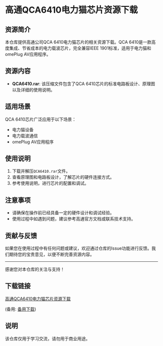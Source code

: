 # 高通QCA6410电力猫芯片资源下载

## 资源简介

本仓库提供高通公司QCA 6410电力猫芯片的相关资源下载。QCA 6410是一款高度集成、节省成本的电力载波芯片，完全兼容IEEE 1901标准，适用于电力猫和omePlug AV应用程序。

## 资源内容

- **QCA6410.rar**: 该压缩文件包含了QCA 6410芯片的标准电路板设计、原理图以及详细的使用说明。

## 适用场景

QCA 6410芯片广泛应用于以下场景：

- 电力猫设备
- 电力载波通信
- omePlug AV应用程序

## 使用说明

1. 下载并解压`QCA6410.rar`文件。
2. 查看原理图和电路板设计，了解芯片的硬件连接方式。
3. 参考使用说明，进行芯片的配置和调试。

## 注意事项

- 请确保在操作前已经具备一定的硬件设计和调试经验。
- 使用过程中如遇到问题，建议参考高通官方文档或联系技术支持。

## 贡献与反馈

如果您在使用过程中有任何问题或建议，欢迎通过仓库的Issue功能进行反馈。我们期待您的宝贵意见，以便不断完善资源内容。

---

感谢您对本仓库的关注与支持！

## 下载链接
[高通QCA6410电力猫芯片资源下载](https://pan.quark.cn/s/5ac4f61aa858) 

(备用: [备用下载](https://pan.baidu.com/s/1iFj1Ew1WRUNLU67Qi2r60w?pwd=1234))

## 说明

该仓库仅用于学习交流，请勿用于商业用途。

